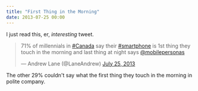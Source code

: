 ```yaml
---
title: "First Thing in the Morning"
date: 2013-07-25 00:00
---
```


<import><p>I just read this, er, <em>interesting</em> tweet.</p>
<blockquote class="twitter-tweet">
<p>71% of millennials in <a href="https://twitter.com/search?q=%23Canada&amp;src=hash">#Canada</a> say their <a href="https://twitter.com/search?q=%23smartphone&amp;src=hash">#smartphone</a> is 1st thing they touch in the morning and last thing at night says <a href="https://twitter.com/MobilePersonas">@mobilepersonas</a></p>— Andrew Lane (@LaneAndrew) <a href="https://twitter.com/LaneAndrew/statuses/360400332649529344">July 25, 2013</a>
</blockquote>
<script async="" src="//platform.twitter.com/widgets.js" charset="utf-8"></script><p>The other 29% couldn't say what the first thing they touch in the morning in polite company. </p></import>

<!-- more -->

